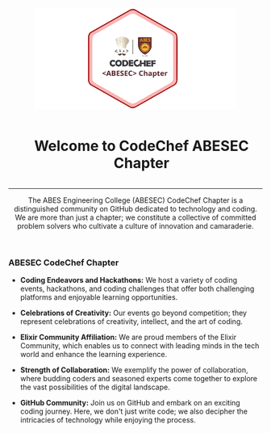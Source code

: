 <p align="center">
  <a href="" rel="noopener">
 <img height="200px" width="400px" src="assets\cclogo.png" alt="CodeChef logo"></a>
</p>
<div id="user-content-toc">
  <ul align="center">
    <summary><h1 style="display: inline-block">Welcome to CodeChef ABESEC Chapter</h1></summary>
  </ul>
</div>
<hr>
<p align="center">The ABES Engineering College (ABESEC) CodeChef Chapter is a distinguished community on GitHub dedicated to technology and coding. We are more than just a chapter; we constitute a collective of committed problem solvers who cultivate a culture of innovation and camaraderie.
</p>
<br>
 <h3>ABESEC CodeChef Chapter</h3>

- **Coding Endeavors and Hackathons:** We host a variety of coding events, hackathons, and coding challenges that offer both challenging platforms and enjoyable learning opportunities.

- **Celebrations of Creativity:** Our events go beyond competition; they represent celebrations of creativity, intellect, and the art of coding.

- **Elixir Community Affiliation:** We are proud members of the Elixir Community, which enables us to connect with leading minds in the tech world and enhance the learning experience.

- **Strength of Collaboration:** We exemplify the power of collaboration, where budding coders and seasoned experts come together to explore the vast possibilities of the digital landscape.

- **GitHub Community:** Join us on GitHub and embark on an exciting coding journey. Here, we don't just write code; we also decipher the intricacies of technology while enjoying the process.

